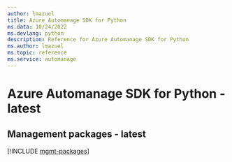 ```yaml
---
author: lmazuel
title: Azure Automanage SDK for Python
ms.data: 10/24/2022
ms.devlang: python
description: Reference for Azure Automanage SDK for Python
ms.author: lmazuel
ms.topic: reference
ms.service: automanage
---
```

# Azure Automanage SDK for Python - latest

## Management packages - latest
[!INCLUDE [mgmt-packages](automanage-mgmt-index.md)]